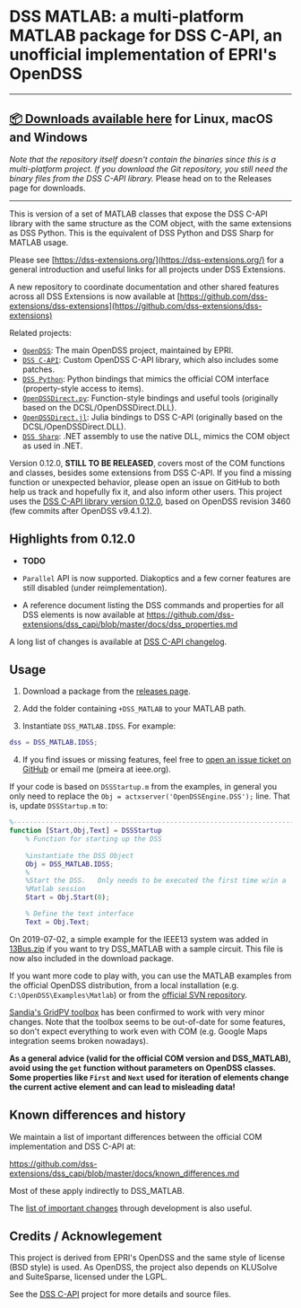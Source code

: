 # DSS MATLAB: a multi-platform MATLAB package for DSS C-API, an unofficial implementation of EPRI's OpenDSS

---

## **[📦 Downloads available here](https://github.com/dss-extensions/dss_matlab/releases/latest) for Linux, macOS and Windows**

*Note that the repository itself doesn't contain the binaries since this is a multi-platform project. If you download the Git repository, you still need the binary files from the DSS C-API library.* Please head on to the Releases page for downloads.

---

This is version of a set of MATLAB classes that expose the DSS C-API library with the same structure as the COM object, with the same extensions as DSS Python. This is the equivalent of DSS Python and DSS Sharp for MATLAB usage.

Please see [https://dss-extensions.org/](https://dss-extensions.org/) for a general introduction and useful links for all projects under DSS Extensions.

A new repository to coordinate documentation and other shared features across all DSS Extensions is now available at [https://github.com/dss-extensions/dss-extensions](https://github.com/dss-extensions/dss-extensions)

Related projects: 
- [`OpenDSS`](https://sourceforge.net/projects/electricdss/): The main OpenDSS project, maintained by EPRI.
- [`DSS C-API`](http://github.com/dss-extensions/dss_capi): Custom OpenDSS C-API library, which also includes some patches.
- [`DSS Python`](http://github.com/dss-extensions/dss_python): Python bindings that mimics the official COM interface (property-style access to items).
- [`OpenDSSDirect.py`](http://github.com/dss-extensions/OpenDSSDirect.py): Function-style bindings and useful tools  (originally based on the DCSL/OpenDSSDirect.DLL).
- [`OpenDSSDirect.jl`](http://github.com/dss-extensions/OpenDSSDirect.jl): Julia bindings to DSS C-API (originally based on the DCSL/OpenDSSDirect.DLL).
- [`DSS Sharp`](http://github.com/dss-extensions/dss_sharp/): .NET assembly to use the native DLL, mimics the COM object as used in .NET.

Version 0.12.0, **STILL TO BE RELEASED**, covers most of the COM functions and classes, besides some extensions from DSS C-API. If you find a missing function or unexpected behavior, please open an issue on GitHub to both help us track and hopefully fix it, and also inform other users. This project uses the [DSS C-API library version 0.12.0](https://github.com/dss-extensions/dss_capi/blob/master/docs/changelog.md#version-0120), based on OpenDSS revision 3460 (few commits after OpenDSS v9.4.1.2).

## Highlights from 0.12.0


- **TODO**

- `Parallel` API is now supported. Diakoptics and a few corner features are still disabled (under reimplementation).

- A reference document listing the DSS commands and properties for all DSS elements is now available at https://github.com/dss-extensions/dss_capi/blob/master/docs/dss_properties.md

A long list of changes is available at [DSS C-API changelog](https://github.com/dss-extensions/dss_capi/blob/master/docs/changelog.md#version-0120).

## Usage

1. Download a package from the [releases page](https://github.com/dss-extensions/dss_matlab/releases).

2. Add the folder containing `+DSS_MATLAB` to your MATLAB path.

3. Instantiate `DSS_MATLAB.IDSS`. For example:

```matlab
dss = DSS_MATLAB.IDSS;
```

4. If you find issues or missing features, feel free to [open an issue ticket on GitHub](https://github.com/dss-extensions/dss_matlab/issues/new) or email me (pmeira at ieee.org).

If your code is based on `DSSStartup.m` from the examples, in general you only need to replace the `Obj = actxserver('OpenDSSEngine.DSS');` line. That is, update `DSSStartup.m` to:

```matlab
%--------------------------------------------------------------------------
function [Start,Obj,Text] = DSSStartup
    % Function for starting up the DSS
    
    %instantiate the DSS Object
    Obj = DSS_MATLAB.IDSS;
    %
    %Start the DSS.   Only needs to be executed the first time w/in a
    %Matlab session
    Start = Obj.Start(0);

    % Define the text interface
    Text = Obj.Text;    
```

On 2019-07-02, a simple example for the IEEE13 system was added in [13Bus.zip](https://github.com/dss-extensions/dss_matlab/raw/master/examples/13Bus.zip) if you want to try DSS_MATLAB with a sample circuit. This file is now also included in the download package.

If you want more code to play with, you can use the MATLAB examples from the official OpenDSS distribution, from a local installation (e.g. `C:\OpenDSS\Examples\Matlab`) or from the [official SVN repository](https://sourceforge.net/p/electricdss/code/HEAD/tree/trunk/Distrib/Examples/Matlab/).

[Sandia's GridPV toolbox](https://pvpmc.sandia.gov/applications/gridpv-toolbox/) has been confirmed to work with very minor changes. Note that the toolbox seems to be out-of-date for some features, so don't expect everything to work even with COM (e.g. Google Maps integration seems broken nowadays). 

**As a general advice (valid for the official COM version and DSS_MATLAB), avoid using the `get` function without parameters on OpenDSS classes. Some properties like `First` and `Next` used for iteration of elements change the current active element and can lead to misleading data!**

## Known differences and history

We maintain a list of important differences between the official COM implementation and DSS C-API at:

https://github.com/dss-extensions/dss_capi/blob/master/docs/known_differences.md

Most of these apply indirectly to DSS_MATLAB.

The [list of important changes](https://github.com/dss-extensions/dss_capi/blob/master/docs/changelog.md#version-0120) through development is also useful.

## Credits / Acknowlegement

This project is derived from EPRI's OpenDSS and the same style of license (BSD style) is used. As OpenDSS, the project also depends on KLUSolve and SuiteSparse, licensed under the LGPL.

See the [DSS C-API](https://github.com/dss-extensions/dss_capi/) project for more details and source files.

